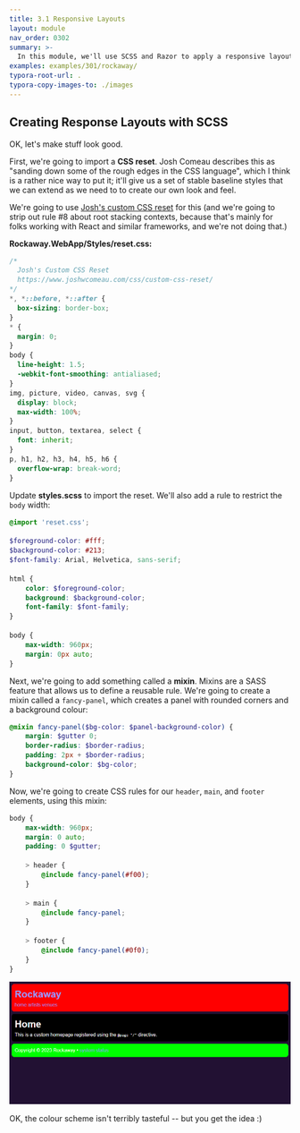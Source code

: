 ```yaml
---
title: 3.1 Responsive Layouts
layout: module
nav_order: 0302
summary: >-
  In this module, we'll use SCSS and Razor to apply a responsive layout, colors and UX design to our artists page.
examples: examples/301/rockaway/
typora-root-url: .
typora-copy-images-to: ./images
---
```


## Creating Response Layouts with SCSS

OK, let's make stuff look good.

First, we're going to import a **CSS reset**. Josh Comeau describes this as "sanding down some of the rough edges in the CSS language", which I think is a rather nice way to put it; it'll give us a set of stable baseline styles that we can extend as we need to to create our own look and feel.

We're going to use [Josh's custom CSS reset](https://www.joshwcomeau.com/css/custom-css-reset/#our-finished-product-10) for this (and we're going to strip out rule #8 about root stacking contexts, because that's mainly for folks working with React and similar frameworks, and we're not doing that.)

**Rockaway.WebApp/Styles/reset.css:**

```css
/*
  Josh's Custom CSS Reset
  https://www.joshwcomeau.com/css/custom-css-reset/
*/
*, *::before, *::after {
  box-sizing: border-box;
}
* {
  margin: 0;
}
body {
  line-height: 1.5;
  -webkit-font-smoothing: antialiased;
}
img, picture, video, canvas, svg {
  display: block;
  max-width: 100%;
}
input, button, textarea, select {
  font: inherit;
}
p, h1, h2, h3, h4, h5, h6 {
  overflow-wrap: break-word;
}
```

Update **styles.scss** to import the reset. We'll also add a rule to restrict the `body` width:

```scss
@import 'reset.css';

$foreground-color: #fff;
$background-color: #213;
$font-family: Arial, Helvetica, sans-serif;

html {
	color: $foreground-color;
	background: $background-color;
	font-family: $font-family;
}

body {
	max-width: 960px;
	margin: 0px auto;
}
```

Next, we're going to add something called a **mixin**. Mixins are a SASS feature that allows us to define a reusable rule. We're going to create a mixin called a `fancy-panel`, which creates a panel with rounded corners and a background colour:

```scss
@mixin fancy-panel($bg-color: $panel-background-color) {
	margin: $gutter 0;
	border-radius: $border-radius;
	padding: 2px + $border-radius;
	background-color: $bg-color;
}
```

Now, we're going to create CSS rules for our `header`, `main`, and `footer` elements, using this mixin:

```scss
body {
	max-width: 960px;
	margin: 0 auto;
	padding: 0 $gutter;

	> header {
		@include fancy-panel(#f00);
	}

	> main {
		@include fancy-panel;
	}

	> footer {
		@include fancy-panel(#0f0);
	}
}
```

![image-20230821144912710](/images/image-20230821144912710.png)

OK, the colour scheme isn't terribly tasteful -- but you get the idea :)

